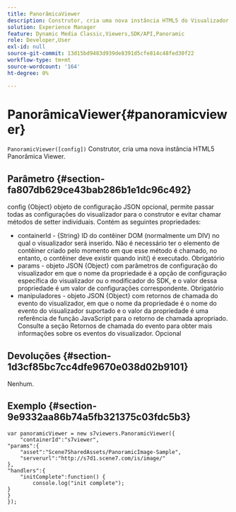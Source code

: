 ```yaml
---
title: PanorâmicaViewer
description: Construtor, cria uma nova instância HTML5 do Visualizador de carrossel.
solution: Experience Manager
feature: Dynamic Media Classic,Viewers,SDK/API,Panoramic
role: Developer,User
exl-id: null
source-git-commit: 13d15bd9483d939de8391d5cfe814c48fed30f22
workflow-type: tm+mt
source-wordcount: '164'
ht-degree: 0%

---
```


# PanorâmicaViewer{#panoramicviewer}

`PanoramicViewer([config])`
Construtor, cria uma nova instância HTML5 Panorâmica Viewer.

## Parâmetro {#section-fa807db629ce43bab286b1e1dc96c492}

config {Object} objeto de configuração JSON opcional, permite passar todas as configurações do visualizador para o construtor e evitar chamar métodos de setter individuais. Contém as seguintes propriedades:
* containerId - {String} ID do contêiner DOM (normalmente um DIV) no qual o visualizador será inserido. Não é necessário ter o elemento de contêiner criado pelo momento em que esse método é chamado, no entanto, o contêiner deve existir quando init() é executado. Obrigatório
* params - objeto JSON {Object} com parâmetros de configuração do visualizador em que o nome da propriedade é a opção de configuração específica do visualizador ou o modificador do SDK, e o valor dessa propriedade é um valor de configurações correspondente. Obrigatório
* manipuladores - objeto JSON {Object} com retornos de chamada do evento do visualizador, em que o nome da propriedade é o nome do evento do visualizador suportado e o valor da propriedade é uma referência de função JavaScript para o retorno de chamada apropriado. Consulte a seção Retornos de chamada do evento para obter mais informações sobre os eventos do visualizador. Opcional


## Devoluções {#section-1d3cf85bc7cc4dfe9670e038d02b9101}

Nenhum.

## Exemplo {#section-9e9332aa86b74a5fb321375c03fdc5b3}

```
var panoramicViewer = new s7viewers.PanoramicViewer({
	"containerId":"s7viewer",
"params":{
	"asset":"Scene7SharedAssets/PanoramicImage-Sample",
	"serverurl":"http://s7d1.scene7.com/is/image/"
},
"handlers":{
	"initComplete":function() {
		console.log("init complete");
}
}
});
```
